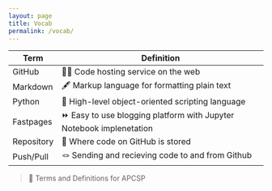 ```yaml
---
layout: page
title: Vocab
permalink: /vocab/
---
```


| Term | Definition |
| --- | --- |
| GitHub | 🧑‍💻 Code hosting service on the web |
| Markdown | 🖋️ Markup language for formatting plain text |
| Python | 🐍 High-level object-oriented scripting language |
| Fastpages | ⏩ Easy to use blogging platform with Jupyter Notebook implenetation |
| Repository | 📂 Where code on GitHub is stored |
| Push/Pull | 🪢 Sending and recieving code to and from Github |
> 🧠 Terms and Definitions for APCSP

[^1]:a blogging platform that natively supports Jupyter notebooks in addition to other formats.
